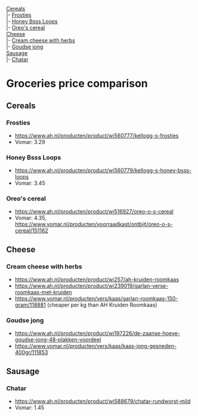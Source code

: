 [Cereals](#cereals)  
|- [Frosties](#frosties)  
|- [Honey Bsss Loops](#honey-bsss-loops)  
|- [Oreo's cereal](#oreo-s-cereal)  
[Cheese](#cheese)  
|- [Cream cheese with herbs](#cream-cheese-with-herbs)  
|- [Goudse jong](#goudse-jong)  
[Sausage](#sausage)  
|- [Chatar](#chatar)  

# Groceries price comparison
## Cereals
### Frosties
- https://www.ah.nl/producten/product/wi560777/kellogg-s-frosties  
- Vomar: 3.29  

### Honey Bsss Loops
- https://www.ah.nl/producten/product/wi560779/kellogg-s-honey-bsss-loops  
- Vomar: 3.45  

### Oreo's cereal
- https://www.ah.nl/producten/product/wi516927/oreo-o-s-cereal  
- Vomar: 4.35, https://www.vomar.nl/producten/voorraadkast/ontbijt/oreo-o-s-cereal/151162  

## Cheese
### Cream cheese with herbs
- https://www.ah.nl/producten/product/wi257/ah-kruiden-roomkaas  
- https://www.ah.nl/producten/product/wi239019/garlan-verse-roomkaas-met-kruiden  
- https://www.vomar.nl/producten/vers/kaas/garlan-roomkaas-150-gram/118881 (cheaper per kg than AH Kruiden Roomkaas)  
### Goudse jong
- https://www.ah.nl/producten/product/wi197226/de-zaanse-hoeve-goudse-jong-48-plakken-voordeel  
- https://www.vomar.nl/producten/vers/kaas/kaas-jong-gesneden-400gr/111853  

## Sausage
### Chatar
- https://www.ah.nl/producten/product/wi588679/chatar-rundworst-mild  
- Vomar: 1.45  
